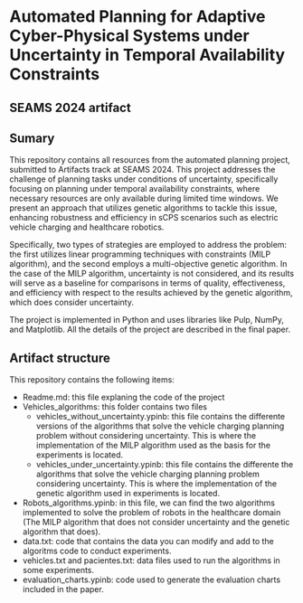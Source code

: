 # Automated Planning for Adaptive Cyber-Physical Systems under Uncertainty in Temporal Availability Constraints
## SEAMS 2024 artifact

## Sumary 
This repository contains all resources from the automated planning project, submitted to Artifacts track at SEAMS 2024. This project addresses the challenge of planning tasks under conditions of uncertainty, specifically focusing on planning under temporal availability constraints, where necessary resources are only available during limited time windows. We present an approach that utilizes genetic algorithms to tackle this issue, enhancing robustness and efficiency in sCPS scenarios such as electric vehicle charging and healthcare robotics.

Specifically, two types of strategies are employed to address the problem: the first utilizes linear programming techniques with constraints (MILP algorithm), and the second employs a multi-objective genetic algorithm. In the case of the MILP algorithm, uncertainty is not considered, and its results will serve as a baseline for comparisons in terms of quality, effectiveness, and efficiency with respect to the results achieved by the genetic algorithm, which does consider uncertainty.

The project is implemented in Python and uses libraries like Pulp, NumPy, and Matplotlib. All the details of the project are described in the final paper.

## Artifact structure
This repository contains the following items:
* Readme.md: this file explaning the code of the project
* Vehicles_algorithms: this folder contains two files
  * vehicles_without_uncertainty.ypinb: this file contains the differente versions of the algorithms that solve the vehicle charging planning problem without considering uncertainty. This is where the implementation of the MILP algorithm used as the basis for the experiments is located.
  * vehicles_under_uncertainty.ypinb: this file contains the differente the algorithms that solve the vehicle charging planning problem considering uncertainty. This is where the implementation of the genetic algorithm used in experiments is located.
* Robots_algorithms.ypinb: in this file, we can find the two algorithms implemented to solve the problem of robots in the healthcare domain (The MILP algorithm that does not consider uncertainty and the genetic algorithm that does).
* data.txt: code that contains the data you can modify and add to the algoritms code to conduct experiments.
* vehicles.txt and pacientes.txt: data files used to run the algorithms in some experiments.
* evaluation_charts.ypinb: code used to generate the evaluation charts included in the paper.

